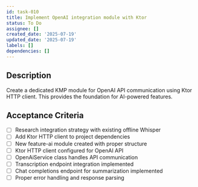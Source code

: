```yaml
---
id: task-010
title: Implement OpenAI integration module with Ktor
status: To Do
assignee: []
created_date: '2025-07-19'
updated_date: '2025-07-19'
labels: []
dependencies: []
---
```


## Description

Create a dedicated KMP module for OpenAI API communication using Ktor HTTP client. This provides the foundation for AI-powered features.

## Acceptance Criteria

- [ ] Research integration strategy with existing offline Whisper
- [ ] Add Ktor HTTP client to project dependencies
- [ ] New feature-ai module created with proper structure
- [ ] Ktor HTTP client configured for OpenAI API
- [ ] OpenAiService class handles API communication
- [ ] Transcription endpoint integration implemented
- [ ] Chat completions endpoint for summarization implemented
- [ ] Proper error handling and response parsing
